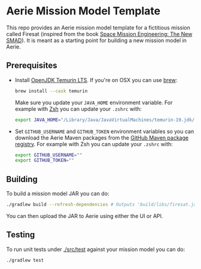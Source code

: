 # Aerie Mission Model Template

This repo provides an Aerie mission model template for a fictitious mission called Firesat (inspired from the book [Space Mission Engineering: The New SMAD](http://www.sme-smad.com/)). It is meant as a starting point for building a new mission model in Aerie.

## Prerequisites

- Install [OpenJDK Temurin LTS](https://adoptium.net/temurin/). If you're on OSX you can use [brew](https://brew.sh/):

  ```sh
  brew install --cask temurin
  ```

  Make sure you update your `JAVA_HOME` environment variable. For example with [Zsh](https://www.zsh.org/) you can update your `.zshrc` with:

  ```sh
  export JAVA_HOME="/Library/Java/JavaVirtualMachines/temurin-19.jdk/Contents/Home"
  ```

- Set `GITHUB_USERNAME` and `GITHUB_TOKEN` environment variables so you can download the Aerie Maven packages from the [GitHub Maven package registry](https://docs.github.com/en/packages/working-with-a-github-packages-registry/working-with-the-apache-maven-registry). For example with Zsh you can update your `.zshrc` with:

  ```sh
  export GITHUB_USERNAME=""
  export GITHUB_TOKEN=""
  ```

## Building

To build a mission model JAR you can do:

```sh
./gradlew build --refresh-dependencies # Outputs 'build/libs/firesat.jar'
```

You can then upload the JAR to Aerie using either the UI or API.

## Testing

To run unit tests under [./src/test](./src/test) against your mission model you can do:

```sh
./gradlew test
```
